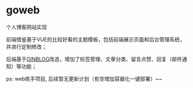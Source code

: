 # goweb

个人博客网站实现

前端借鉴基于VUE的比较好看的主题模板，包括前端展示页面和后台管理系统，并进行定制修改；

后端基于[GINBLOG](https://github.com/wejectchen/Ginblog)改造，增加了标签管理、文章分类、留言点赞、回复（邮件通知）等功能；

ps: web练手项目, 后续暂无更新计划（有空增加容器化一键部署）~~ 

